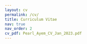 ```yaml
---
layout: cv
permalink: /cv/
title: Curriculum Vitae
nav: true
nav_order: 2
cv_pdf: Pearl_Ayem_CV_Jan_2023.pdf
---
```

